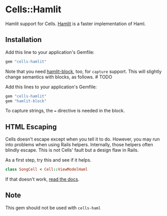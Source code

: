 # Cells::Hamlit

Hamlit support for Cells. [Hamlit](https://github.com/k0kubun/hamlit) is a faster implementation of Haml.

## Installation

Add this line to your application's Gemfile:

```ruby
gem "cells-hamlit"
```

Note that you need [hamlit-block](https://github.com/hamlit/hamlit-block), too, for `capture` support.
This will slightly change semantics with blocks, as follows. # TODO

Add this lines to your application's Gemfile:

```ruby
gem "cells-hamlit"
gem "hamlit-block"
```

To capture strings, the `=` directive is needed in the block.

## HTML Escaping

Cells doesn't escape except when you tell it to do. However, you may run into problems when using Rails helpers. Internally, those helpers often blindly escape. This is not Cells' fault but a design flaw in Rails.

As a first step, try this and see if it helps.

```ruby
class SongCell < Cell::ViewModelHaml
```

If that doesn't work, [read the docs](http://trailblazer.to/gems/cells).

## Note

This gem should not be used with `cells-haml`
